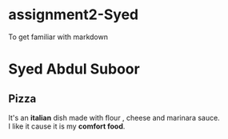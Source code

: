 # assignment2-Syed
To get familiar with markdown
# Syed Abdul Suboor
## Pizza

It's an **italian** dish made with flour , cheese and marinara sauce.<br>
I like it cause it is my **comfort food**.
